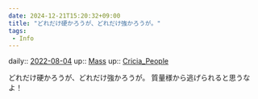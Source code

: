 ```yaml
---
date: 2024-12-21T15:20:32+09:00
title: "どれだけ硬かろうが、どれだけ強かろうが。"
tags:
 - Info
---
```


daily:: [2022-08-04](Daily_Note/2022-08-04.md)
up:: [Mass](../Bar/Novel/Topics/Mass.md)
up:: [Cricia_People](../Bar/Novel/Nacaria/Cricia_People.md)

どれだけ硬かろうが、どれだけ強かろうが。
質量様から逃げられると思うなよ！